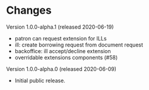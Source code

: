 # Changes

Version 1.0.0-alpha.1 (released 2020-06-19)

* patron can request extension for ILLs
* ill: create borrowing request from document request
* backoffice: ill accept/decline extension
* overridable extensions components (#58)

Version 1.0.0-alpha.0 (released 2020-06-09)

* Initial public release.
